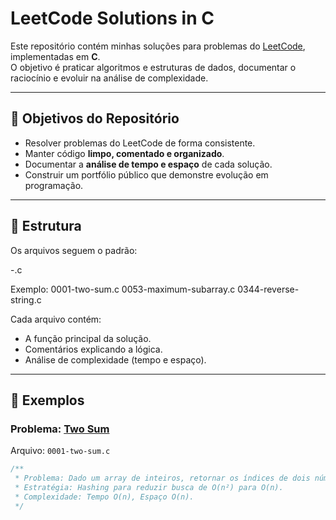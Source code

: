 # LeetCode Solutions in C

Este repositório contém minhas soluções para problemas do [LeetCode](https://leetcode.com/), implementadas em **C**.  
O objetivo é praticar algoritmos e estruturas de dados, documentar o raciocínio e evoluir na análise de complexidade.

---

## 🎯 Objetivos do Repositório
- Resolver problemas do LeetCode de forma consistente.
- Manter código **limpo, comentado e organizado**.
- Documentar a **análise de tempo e espaço** de cada solução.
- Construir um portfólio público que demonstre evolução em programação.

---

## 📂 Estrutura
Os arquivos seguem o padrão:

<ID>-<nome-do-problema>.c

Exemplo:
  0001-two-sum.c
  0053-maximum-subarray.c
  0344-reverse-string.c


  Cada arquivo contém:
- A função principal da solução.
- Comentários explicando a lógica.
- Análise de complexidade (tempo e espaço).

---

## 🚀 Exemplos

### Problema: [Two Sum](https://leetcode.com/problems/two-sum/)
Arquivo: `0001-two-sum.c`

```c
/**
 * Problema: Dado um array de inteiros, retornar os índices de dois números que somam a um alvo.
 * Estratégia: Hashing para reduzir busca de O(n²) para O(n).
 * Complexidade: Tempo O(n), Espaço O(n).
 */
